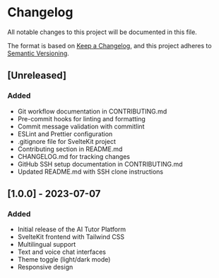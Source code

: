 # Changelog

All notable changes to this project will be documented in this file.

The format is based on [Keep a Changelog](https://keepachangelog.com/en/1.0.0/),
and this project adheres to [Semantic Versioning](https://semver.org/spec/v2.0.0.html).

## [Unreleased]

### Added
- Git workflow documentation in CONTRIBUTING.md
- Pre-commit hooks for linting and formatting
- Commit message validation with commitlint
- ESLint and Prettier configuration
- .gitignore file for SvelteKit project
- Contributing section in README.md
- CHANGELOG.md for tracking changes
- GitHub SSH setup documentation in CONTRIBUTING.md
- Updated README.md with SSH clone instructions

## [1.0.0] - 2023-07-07

### Added
- Initial release of the AI Tutor Platform
- SvelteKit frontend with Tailwind CSS
- Multilingual support
- Text and voice chat interfaces
- Theme toggle (light/dark mode)
- Responsive design
